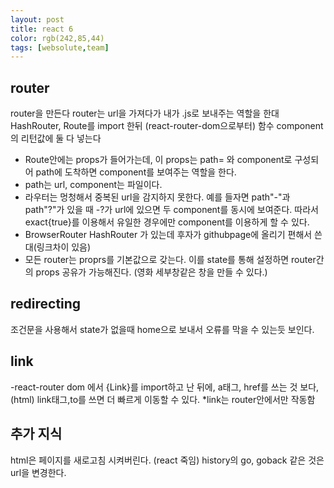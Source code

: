 ```yaml
---
layout: post
title: react 6
color: rgb(242,85,44)
tags: [websolute,team]
---
```


## router
router을 만든다 router는 url을 가져다가 내가 .js로 보내주는 역할을 한대
HashRouter, Route를 import 한뒤 (react-router-dom으로부터) 함수 component의 리턴값에 둘 다 넣는다
* Route안에는 props가 들어가는데, 이 props는  path= 와 component로 구성되어 path에 도착하면 component를 보여주는 역할을 한다.
* path는 url, component는 파일이다.
* 라우터는 멍청해서 중복된 url을 감지하지 못한다. 예를 들자면 path"-"과 path"?"가 있을 때 -?가 url에 있으면 두 component를 동시에 보여준다. 따라서 exact{true}를 이용해서 유일한 경우에만 component를 이용하게 할 수 있다.
* BrowserRouter HashRouter 가 있는데 후자가 githubpage에 올리기 편해서 쓴대(링크차이 있음)
* 모든 router는 proprs를 기본값으로 갖는다. 이를 state를 통해 설정하면 router간의 props 공유가 가능해진다. (영화 세부창같은 창을 만들 수 있다.)

## redirecting 
조건문을 사용해서 state가 없을때 home으로 보내서 오류를 막을 수 있는듯 보인다.
##  link
-react-router dom 에서 {Link}를 import하고 난 뒤에, a태그, href를 쓰는 것 보다,(html) link태그,to를 쓰면 더 빠르게 이동할 수 있다.
*link는 router안에서만 작동함

## 추가 지식
html은 페이지를 새로고침 시켜버린다. (react 죽임)
history의 go, goback 같은 것은 url을 변경한다.